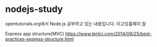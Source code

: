 # nodejs-study
opentutorials.org에서 Node.js 공부하고 있는 내용입니다.
이고잉홈페이 참


Express app structure(MVC)
https://www.terlici.com/2014/08/25/best-practices-express-structure.html
